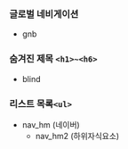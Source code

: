 
### 글로벌 네비게이션 
- gnb 

### 숨겨진 제목 `<h1>~<h6>`
- blind

### 리스트 목록`<ul>`
- nav_hm (네이버)
	- nav_hm2 (하위자식요소)


